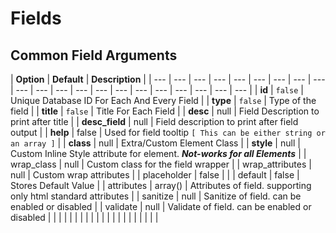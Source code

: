 # Fields

## Common Field Arguments

| **Option** | **Default** | **Description** |
| --- | --- | --- | --- | --- | --- | --- | --- | --- | --- | --- | --- | --- | --- | --- | --- | --- | --- | --- | --- | --- |
| **id** | `false` | Unique Database ID For Each And Every Field |
| **type** | `false` | Type of the field |
| **title** | `false` | Title For Each Field |
| **desc** | null | Field Description to print after title |
| **desc\_field** | null | Field description to print after field output |
| **help** | false | Used for field tooltip `[ This can be either string or an array ]` |
| **class** | null | Extra/Custom Element Class |
| **style** | null | Custom Inline Style attribute for element. _**Not-works for all Elements**_ |
| wrap\_class | null | Custom class for the field wrapper |
| wrap\_attributes | null | Custom wrap attributes |
| placeholder | false |  |
| default | false | Stores Default Value |
| attributes | array\(\) | Attributes of field. supporting only html standard attributes |
| sanitize | null | Sanitize of field. can be enabled or disabled |
| validate | null | Validate of field. can be enabled or disabled |
|  |  |  |
|  |  |  |
|  |  |  |
|  |  |  |
|  |  |  |

